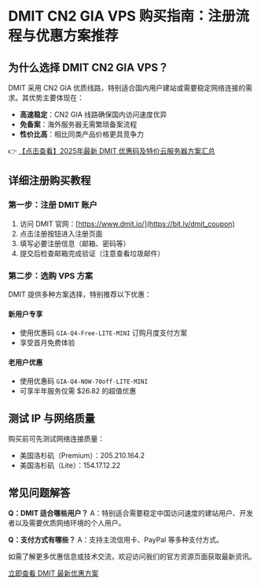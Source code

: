 # DMIT CN2 GIA VPS 购买指南：注册流程与优惠方案推荐

## 为什么选择 DMIT CN2 GIA VPS？

DMIT 采用 CN2 GIA 优质线路，特别适合国内用户建站或需要稳定网络连接的需求。其优势主要体现在：

- **高速稳定**：CN2 GIA 线路确保国内访问速度优异
- **免备案**：海外服务器无需繁琐备案流程
- **性价比高**：相比同类产品价格更具竞争力

👉 [【点击查看】2025年最新 DMIT 优惠码及特价云服务器方案汇总](https://bit.ly/dmit_coupon)

## 详细注册购买教程

### 第一步：注册 DMIT 账户

1. 访问 DMIT 官网：[https://www.dmit.io/](https://bit.ly/dmit_coupon)
2. 点击注册按钮进入注册页面
3. 填写必要注册信息（邮箱、密码等）
4. 提交后检查邮箱完成验证（注意查看垃圾邮件）

### 第二步：选购 VPS 方案

DMIT 提供多种方案选择，特别推荐以下优惠：

#### 新用户专享
- 使用优惠码 `GIA-Q4-Free-LITE-MINI` 订购月度支付方案
- 享受首月免费体验

#### 老用户优惠
- 使用优惠码 `GIA-Q4-NOW-70off-LITE-MINI` 
- 可享半年服务仅需 $26.82 的超值优惠

## 测试 IP 与网络质量

购买前可先测试网络连接质量：

- 美国洛杉矶（Premium）：205.210.164.2
- 美国洛杉矶（Lite）：154.17.12.22

## 常见问题解答

**Q：DMIT 适合哪些用户？**
A：特别适合需要稳定中国访问速度的建站用户、开发者以及需要优质网络环境的个人用户。

**Q：支付方式有哪些？**
A：支持主流信用卡、PayPal 等多种支付方式。

如需了解更多优惠信息或技术交流，欢迎访问我们的官方资源页面获取最新资讯。

[立即查看 DMIT 最新优惠方案](https://bit.ly/dmit_coupon)
